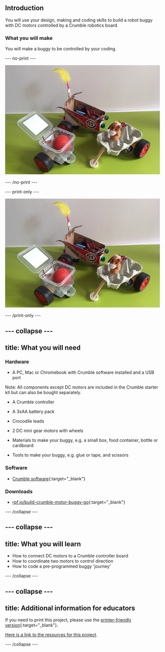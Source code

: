 ## Introduction

You will use your design, making and coding skills to build a robot buggy with DC motors controlled by a Crumble robotics board.

### What you will make

You will make a buggy to be controlled by your coding.

--- no-print ---

![Completed Crumble buggy](images/completedBuggy.png)

--- /no-print ---

--- print-only ---

![Completed Crumble buggy](images/completedBuggy.png)

--- /print-only ---

--- collapse ---
---
title: What you will need
---
### Hardware

+ A PC, Mac or Chromebook with Crumble software installed and a USB port

Note: All components except DC motors are included in the Crumble starter kit but can also be bought separately.

+ A Crumble controller
+ A 3xAA battery pack
+ Crocodile leads
+ 2 DC mini gear motors with wheels

+ Materials to make your buggy, e.g. a small box, food container, bottle or cardboard
+ Tools to make your buggy, e.g. glue or tape, and scissors

### Software

+ [Crumble software](https://redfernelectronics.co.uk/crumble-software/){:target="_blank"}

### Downloads

+ [rpf.io/build-crumble-motor-buggy-go](http://rpf.io/build-crumble-motor-buggy-go){:target="_blank"}

--- /collapse ---

--- collapse ---
---
title: What you will learn
---

+ How to connect DC motors to a Crumble controller board
+ How to coordinate two motors to control direction
+ How to code a pre-programmed buggy 'journey'

--- /collapse ---

--- collapse ---
---
title: Additional information for educators
---

If you need to print this project, please use the [printer-friendly version](https://projects.raspberrypi.org/en/projects/build-crumble-motor-buggy/print){:target="_blank"}.

[Here is a link to the resources for this project](http://rpf.io/build-crumble-motor-buggy-go).

--- /collapse ---

